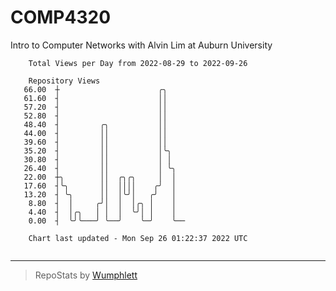# COMP4320
Intro to Computer Networks with Alvin Lim at Auburn University

```
    Total Views per Day from 2022-08-29 to 2022-09-26

    Repository Views
   66.00  ┼                      ╭╮
   61.60  ┤                      ││
   57.20  ┤                      ││
   52.80  ┤                      ││
   48.40  ┤         ╭╮           ││
   44.00  ┤         ││           ││
   39.60  ┤         ││           ││
   35.20  ┤         ││           │╰╮
   30.80  ┤         ││           │ │
   26.40  ┤         ││           │ ╰╮
   22.00  ┼╮        ││  ╭╮╭╮     │  │
   17.60  ┤╰╮       ││  ││││    ╭╯  │
   13.20  ┤ ╰╮      ││  │╰╯│   ╭╯   │
    8.80  ┤  │     ╭╯│  │  │╭╮ │    │
    4.40  ┤  │╭╮   │ │  │  ╰╯│ │    │
    0.00  ┤  ╰╯╰───╯ ╰──╯    ╰─╯    ╰──

    Chart last updated - Mon Sep 26 01:22:37 2022 UTC
    
```

---

> RepoStats by [Wumphlett](https://github.com/Wumphlett)
